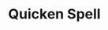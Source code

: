 ---
title: "Quicken Spell"

feat:
  types: ["Metamagic"]
  benefit: |
    Casting a quickened spell is a free action. You can perform another action, even casting another spell, in the same round as you cast a quickened spell. You may cast only one quickened spell per round. A spell whose casting time is more than 1 full round action cannot be quickened.

    A quickened spell uses up a spell slot four levels higher than the spell's actual level. Casting a quickened spell doesn't provoke an attack of opportunity.
  special: |
    This feat can't be applied to any spell cast spontaneously (including sorcerer spells, bard spells, and cleric or druid spells cast spontaneously), since applying a metamagic feat to a spontaneously cast spell automatically increases the casting time to a full-round action.
---
